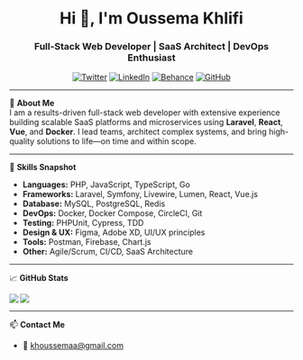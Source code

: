 <h1 align="center">Hi 👋, I'm Oussema Khlifi</h1>
<h3 align="center">Full-Stack Web Developer | SaaS Architect | DevOps Enthusiast</h3>

<p align="center">
  <a href="https://twitter.com/oussemakhlifi6" target="_blank"><img src="https://img.shields.io/twitter/follow/oussemakhlifi6?logo=twitter&style=for-the-badge" alt="Twitter" /></a>
  <a href="https://www.linkedin.com/in/oussema-khlifi/" target="_blank"><img src="https://img.shields.io/badge/-LinkedIn-blue?style=for-the-badge&logo=linkedin&logoColor=white" alt="LinkedIn" /></a>
  <a href="https://behance.net/oussemakhlifi" target="_blank"><img src="https://img.shields.io/badge/-Behance-1769ff?style=for-the-badge&logo=behance&logoColor=white" alt="Behance" /></a>
  <a href="https://github.com/oussemakh1" target="_blank"><img src="https://img.shields.io/github/followers/oussemakh1?label=Follow&style=for-the-badge" alt="GitHub" /></a>
</p>

---

💼 **About Me**  
I am a results-driven full-stack web developer with extensive experience building scalable SaaS platforms and microservices using **Laravel**, **React**, **Vue**, and **Docker**. I lead teams, architect complex systems, and bring high-quality solutions to life—on time and within scope.

---

🧠 **Skills Snapshot**  
- **Languages:** PHP, JavaScript, TypeScript, Go  
- **Frameworks:** Laravel, Symfony, Livewire, Lumen, React, Vue.js  
- **Database:** MySQL, PostgreSQL, Redis  
- **DevOps:** Docker, Docker Compose, CircleCI, Git  
- **Testing:** PHPUnit, Cypress, TDD  
- **Design & UX:** Figma, Adobe XD, UI/UX principles  
- **Tools:** Postman, Firebase, Chart.js  
- **Other:** Agile/Scrum, CI/CD, SaaS Architecture

---

📈 **GitHub Stats**  
<p>
  <img align="left" src="https://github-readme-stats.vercel.app/api/top-langs/?username=oussemakh1&layout=compact&langs_count=8&theme=dracula" />
</p>
<p>
  <img align="center" src="https://github-readme-stats.vercel.app/api?username=oussemakh1&show_icons=true&theme=dracula&count_private=true" />
</p>

---

📫 **Contact Me**  
- 📧 khoussemaa@gmail.com  
